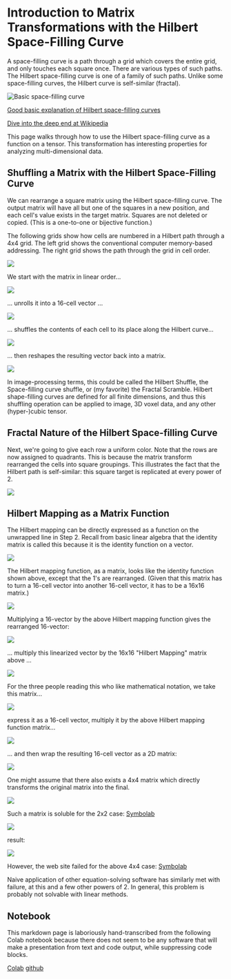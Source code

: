 # Introduction to Matrix Transformations with the Hilbert Space-Filling Curve

A space-filling curve is a path through a grid which covers the entire grid, and only touches each square once. There are various types of such paths. The Hilbert space-filling curve is one of a family of such paths. Unlike some space-filling curves, the Hilbert curve is self-similar (fractal).

![Basic space-filling curve](https://www.bic.mni.mcgill.ca/~mallar/CS-644B/hilbert.gif)

[Good basic explanation of Hilbert space-filling curves](http://www.bic.mni.mcgill.ca/~mallar/CS-644B/hilbert.html)

[Dive into the deep end at Wikipedia](https://en.wikipedia.org/wiki/Hilbert_curve)

This page walks through how to use the Hilbert space-filling curve as a function on a tensor. This transformation has interesting properties for analyzing multi-dimensional data.

## Shuffling a Matrix with the Hilbert Space-Filling Curve
We can rearrange a square matrix using the Hilbert space-filling curve. The output matrix will have all but one of the squares in a new position, and each cell's value exists in the target matrix. Squares are not deleted or copied. (This is a one-to-one or bijective function.)

The following grids show how cells are numbered in a Hilbert path through a 4x4 grid. The left grid shows the conventional computer memory-based addressing. The right grid shows the path through the grid in cell order.

![](images/hilbert_intro_dual.png)

We start with the matrix in linear order...

![](images/hilbert_intro_1.png)

... unrolls it into a 16-cell vector ...

![](images/hilbert_intro_2.png)

... shuffles the contents of each cell to its place along the Hilbert curve...

![](images/hilbert_intro_3.png)

... then reshapes the resulting vector back into a matrix.

![](images/hilbert_intro_4.png)

In image-processing terms, this could be called the Hilbert Shuffle, the Space-filling curve shuffle, or (my favorite) the Fractal Scramble. Hilbert shape-filling curves are defined for all finite dimensions, and thus this shuffling operation can be applied to image, 3D voxel data, and any other (hyper-)cubic tensor.

## Fractal Nature of the Hilbert Space-filling Curve
Next, we're going to give each row a uniform color. Note that the rows are now assigned to quadrants. This is because the matrix transform rearranged the cells into square groupings. This illustrates the fact that the Hilbert path is self-similar: this square target is replicated at every power of 2.

![](images/hilbert_intro_B_1.png)

## Hilbert Mapping as a Matrix Function
The Hilbert mapping can be directly expressed as a function on the unwrapped line in Step 2. Recall from basic linear algebra that the identity matrix is called this because it is the identity function on a vector.

![](images/hilbert_intro_C_1.png)

The Hilbert mapping function, as a matrix, looks like the identity function shown above, except that the 1's are rearranged. (Given that this matrix has to turn a 16-cell vector into another 16-cell vector, it has to be a 16x16 matrix.)

![](images/hilbert_intro_C_2.png)

Multiplying a 16-vector by the above Hilbert mapping function gives the rearranged 16-vector:

![](images/hilbert_intro_C_3.png)

... multiply this linearized vector by the 16x16 "Hilbert Mapping" matrix above ...

![](images/hilbert_intro_C_4.png)

For the three people reading this who like mathematical notation, we take this matrix...

![](images/hilbert_intro_D_1.png)

express it as a 16-cell vector, multiply it by the above Hilbert mapping function matrix...

![](images/hilbert_intro_D_2.png)

... and then wrap the resulting 16-cell vector as a 2D matrix:

![](images/hilbert_intro_D_3.png)

One might assume that there also exists a 4x4 matrix which directly transforms the original matrix into the final.

![](images/hilbert_intro_D_4.png)

Such a matrix is soluble for the 2x2 case: [Symbolab](https://www.symbolab.com/solver/matrix-multiply-calculator/solve%20for%20%5Cbegin%7Bpmatrix%7Da%26b%5C%5C%20%20%20%20c%26d%5Cend%7Bpmatrix%7D%2C%20%5Cbegin%7Bpmatrix%7D1%262%5C%5C%203%264%5Cend%7Bpmatrix%7D%5Cbegin%7Bpmatrix%7Da%26b%5C%5C%20c%26d%5Cend%7Bpmatrix%7D%20%3D%5Cbegin%7Bpmatrix%7D1%262%5C%5C%204%263%5Cend%7Bpmatrix%7D)

![](images/hilbert_intro_D_5.png)

result:

![](images/hilbert_intro_D_6.png)

However, the web site failed for the above 4x4 case: [Symbolab](https://www.symbolab.com/solver/matrix-multiply-calculator/solve%20for%20%5Cbegin%7Bpmatrix%7Da%26b%26c%26d%5C%5C%20%20%20e%26f%26g%26h%5C%5C%20%20%20i%26j%26k%26l%5C%5C%20%20%20m%26n%26o%26p%5Cend%7Bpmatrix%7D%2C%20%5Cbegin%7Bpmatrix%7D1%261%261%261%5C%5C%20%20%20%201%261%261%261%5C%5C%20%20%20%201%261%261%261%5C%5C%20%20%20%201%261%261%261%5Cend%7Bpmatrix%7D%5Ccdot%5Cbegin%7Bpmatrix%7Da%26b%26c%26d%5C%5C%20%20%20%20e%26f%26g%26h%5C%5C%20%20%20%20i%26j%26k%26l%5C%5C%20%20%20%20m%26n%26o%26p%5Cend%7Bpmatrix%7D%3D%5Cbegin%7Bpmatrix%7D1%261%261%261%5C%5C%20%20%201%261%261%261%5C%5C%20%20%201%261%261%261%5C%5C%20%20%201%261%261%261%5Cend%7Bpmatrix%7D)

Naive application of other equation-solving software has similarly met with failure, at this and a few other powers of 2. In general, this problem is probably not solvable with linear methods.

## Notebook
This markdown page is laboriously hand-transcribed from the following Colab notebook because there does not seem to be any software that will make a presentation from text and code output, while suppressing code blocks.

[Colab](https://colab.research.google.com/github/LanceNorskog/deep-scurve/blob/master/notebooks/Hilbert_Mapping_Introduction.ipynb)
[github](notebooks/Hilbert_Mapping_Introduction.ipynb)
